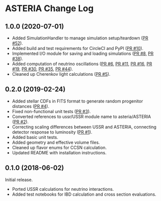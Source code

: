 # ASTERIA Change Log

## 1.0.0 (2020-07-01)

* Added SimulationHandler to manage simulation setup/teardown ([PR #52](https://github.com/icecube/ASTERIA/pull/52)).
* Added build and test requirements for CircleCI and PyPI ([PR #10](https://github.com/icecube/ASTERIA/pull/10)).
* Implemented I/O module for saving and loading simulations ([PR #8](https://github.com/icecube/ASTERIA/pull/8), [PR #38](https://github.com/icecube/ASTERIA/pull/38)).
* Added computation of neutrino oscillations ([PR #6](https://github.com/icecube/ASTERIA/pull/6), [PR #11](https://github.com/icecube/ASTERIA/pull/11), [PR #16](https://github.com/icecube/ASTERIA/pull/16), [PR #19](https://github.com/icecube/ASTERIA/pull/19), [PR #30](https://github.com/icecube/ASTERIA/pull/30), [PR #35](https://github.com/icecube/ASTERIA/pull/35), [PR #44](https://github.com/icecube/ASTERIA/pull/44)).
* Cleaned up Cherenkov light calculations ([PR #5](https://github.com/icecube/ASTERIA/pull/5)).

## 0.2.0 (2019-02-24)

* Added stellar CDFs in FITS format to generate random progenitor distances ([PR #4](https://github.com/icecube/ASTERIA/pull/4)).
* Fixed non-functional unit tests ([PR #3](https://github.com/icecube/ASTERIA/pull/3)).
* Converted references to ussr/USSR module name to asteria/ASTERIA ([PR #2](https://github.com/icecube/ASTERIA/pull/2)).
* Correcting scaling differences between USSR and ASTERIA, connecting detector response to luminosity ([PR #1](https://github.com/icecube/ASTERIA/pull/1)).
* Added basic unit tests.
* Added geometry and effective volume files.
* Cleaned up flavor enums for CCSN calculation.
* Updated README with installation instructions.

## 0.1.0 (2018-06-02)

Initial release.

* Ported USSR calculations for neutrino interactions.
* Added test notebooks for IBD calculation and cross section evaluations.
